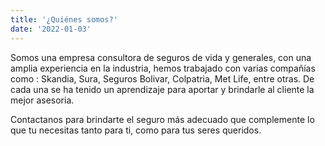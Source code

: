 ```yaml
---
title: '¿Quiénes somos?'
date: '2022-01-03'
---
```


Somos una empresa consultora de seguros de vida y generales, con una amplia experiencia en la industria, hemos trabajado con varias compañías como : Skandia, Sura, Seguros Bolivar, Colpatria, Met Life, entre otras. De cada una se ha tenido un aprendizaje para aportar y brindarle al cliente la mejor asesoria.

Contactanos para brindarte el seguro más adecuado que complemente lo que tu necesitas tanto para ti, como para tus seres queridos.
